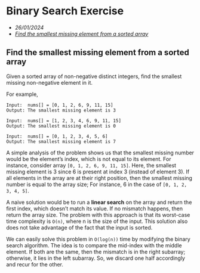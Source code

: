 # Binary Search Exercise
- _26/01/2024_
- _[Find the smallest missing element from a sorted array](https://www.techiedelight.com/find-smallest-missing-element-sorted-array/)_

## Find the smallest missing element from a sorted array
Given a sorted array of non-negative distinct integers, find the smallest missing non-negative element in it.

For example,

```
Input:  nums[] = [0, 1, 2, 6, 9, 11, 15]
Output: The smallest missing element is 3  

Input:  nums[] = [1, 2, 3, 4, 6, 9, 11, 15]
Output: The smallest missing element is 0  

Input:  nums[] = [0, 1, 2, 3, 4, 5, 6]
Output: The smallest missing element is 7
```

A simple analysis of the problem shows us that the smallest missing number would be the element’s index, which is not equal to its element. For instance, consider array `[0, 1, 2, 6, 9, 11, 15]`. Here, the smallest missing element is 3 since 6 is present at index 3 (instead of element 3). If all elements in the array are at their right position, then the smallest missing number is equal to the array size; For instance, 6 in the case of `[0, 1, 2, 3, 4, 5]`.

 A naive solution would be to run a **linear search** on the array and return the first index, which doesn’t match its value. If no mismatch happens, then return the array size. The problem with this approach is that its worst-case time complexity is `O(n)`, where n is the size of the input. This solution also does not take advantage of the fact that the input is sorted.

 We can easily solve this problem in `O(log(n))` time by modifying the binary search algorithm. The idea is to compare the mid-index with the middle element. If both are the same, then the mismatch is in the right subarray; otherwise, it lies in the left subarray. So, we discard one half accordingly and recur for the other. 
 